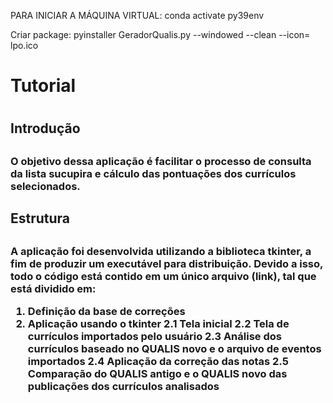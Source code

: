 PARA INICIAR A MÁQUINA VIRTUAL:
conda activate py39env

Criar package:
pyinstaller GeradorQualis.py --windowed --clean --icon= lpo.ico

<h1>Tutorial<h1/>
<h2>Introdução<h2/>
<h3>O objetivo dessa aplicação é facilitar o processo de consulta da lista sucupira e cálculo das pontuações dos currículos selecionados.<h3/>
<h2>Estrutura<h2/>
<h3>
A aplicação foi desenvolvida utilizando a biblioteca tkinter, a fim de produzir um executável para distribuição. Devido a isso, todo o código está contido em um único arquivo (link), tal que está dividido em:

1. Definição da base de correções
2. Aplicação usando o tkinter
2.1 Tela inicial
2.2 Tela de currículos importados pelo usuário
2.3 Análise dos currículos baseado no QUALIS novo e o arquivo de eventos importados
2.4 Aplicação da correção das notas
2.5 Comparação do QUALIS antigo e o QUALIS novo das publicações dos currículos analisados
